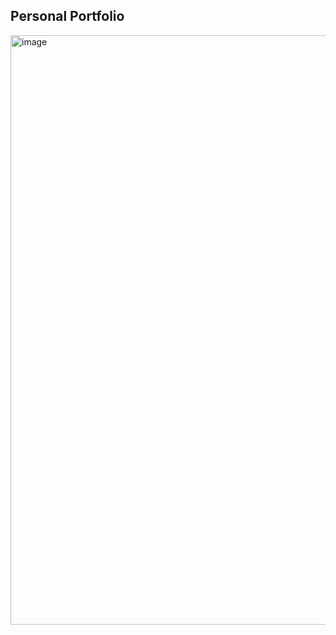 ## Personal Portfolio

<img width="1816" height="943" alt="image" src="https://github.com/user-attachments/assets/90f19174-afe9-48c8-8dde-3c5a2c549cb4" />
